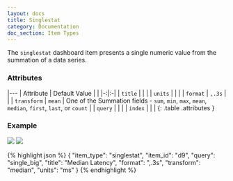 ```yaml
---
layout: docs
title: Singlestat
category: Documentation
doc_section: Item Types
---
```


The `singlestat` dashboard item presents a single numeric value from
the summation of a data series.

### Attributes

|---
| Attribute | Default Value | |
|-:|:-|
| `title` | | |
| `units` | | |
| `format` | `,.3s` | |
| `transform` | `mean` | One of the Summation fields - `sum`, `min`, `max`, `mean`, `median`, `first`, `last`, or `count` |
| `query` | | |
| `index` | | |
{: .table .attributes }

### Example

![](plain.png)
![](well.png)

{% highlight json %}
{
  "item_type": "singlestat",
  "item_id": "d9",
  "query": "single_big",
  "title": "Median Latency",
  "format": ",.3s",
  "transform": "median",
  "units": "ms"
}
{% endhighlight %}
